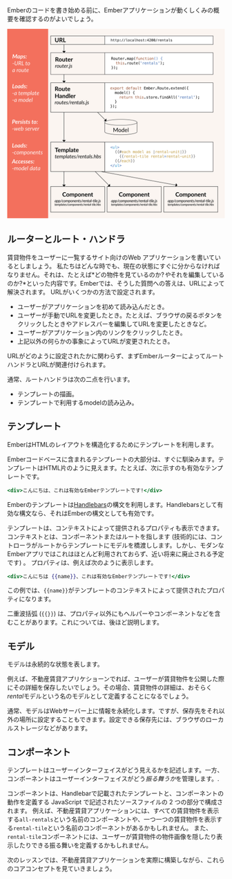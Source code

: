 Emberのコードを書き始める前に、Emberアプリケーションが動くしくみの概要を確認するのがよいでしょう。

![Ember コア　コンセプト](../../images/ember-core-concepts/ember-core-concepts.png)

## ルーターとルート・ハンドラ

賃貸物件をユーザーに一覧するサイト向けのWeb アプリケーションを書いているとしましょう。 私たちはどんな時でも、現在の状態にすぐに分からなければなりません。それは、たとえば*どの物件を見ているのか?*や*それを編集しているのか?*といった内容です。Emberでは、そうした質問への答えは、URLによって解決されます。 URLがいくつかの方法で設定されます。

* ユーザーがアプリケーションを初めて読み込んだとき。
* ユーザーが手動でURLを変更したとき。たとえば、ブラウザの戻るボタンをクリックしたときやアドレスバーを編集してURLを変更したときなど。
* ユーザーがアプリケーション内のリンクをクリックしたとき。
* 上記以外の何らかの事象によってURLが変更されたとき。

URLがどのように設定されたかに関わらず、まずEmberルーターによってルートハンドラとURLが関連付けられます。

通常、ルートハンドラは次の二点を行います。

* テンプレートの描画。
* テンプレートで利用するmodelの読み込み。

## テンプレート

EmberはHTMLのレイアウトを構造化するためにテンプレートを利用します。

Emberコードベースに含まれるテンプレートの大部分は、すぐに馴染みます。テンプレートはHTML片のように見えます。たとえば、次に示すのも有効なテンプレートです。

```handlebars
<div>こんにちは、これは有効なEmberテンプレートです!</div>
```

Emberのテンプレートは[Handlebars](http://handlebarsjs.com)の構文を利用します。Handlebarsとして有効な構文なら、それはEmberの構文としても有効です。

テンプレートは、コンテキストによって提供されるプロパティも表示できます。コンテキストとは、コンポーネントまたはルートを指します (技術的には、コントローラがルートからテンプレートにモデルを橋渡しします。しかし、モダンなEmberアプリではこれはほとんど利用されておらず、近い将来に廃止される予定です) 。 プロパティは、例えば次のように表示します。

```handlebars
<div>こんにちは {{name}}、これは有効なEmberテンプレートです!</div>
```

この例では、`{{name}}`がテンプレートのコンテキストによって提供されたプロパティになります。

二重波括弧 (`{{}}`) は、プロパティ以外にもヘルパーやコンポーネントなどを含むことがあります。これについては、後ほど説明します。

## モデル

モデルは永続的な状態を表します。

例えば、不動産賃貸アプリケショーンでれば、ユーザーが賃貸物件を公開した際にその詳細を保存したいでしょう。その場合、賃貸物件の詳細は、おそらく*rental*モデルという名のモデルとして定義することになるでしょう。

通常、モデルはWebサーバー上に情報を永続化します。ですが、保存先をそれ以外の場所に設定することもできます。設定できる保存先には、ブラウザのローカルストレージなどがあります。

## コンポーネント

テンプレートはユーザーインターフェイスがどう見えるかを記述します。一方、コンポーネントはユーザーインターフェイスがどう*振る舞うか*を管理します。.

コンポーネントは、Handlebarで記載されたテンプレートと、コンポーネントの動作を定義する JavaScript で記述されたソースファイルの 2 つの部分で構成されます。 例えば、不動産賃貸アプリケーションには、すべての賃貸物件を表示する`all-rentals`という名前のコンポーネントや、一つ一つの賃貸物件を表示する`rental-tile`という名前のコンポーネントがあるかもしれません。 また、`rental-tile`コンポーネントには、ユーザーが賃貸物件の物件画像を隠したり表示したりできる振る舞いを定義するかもしれません。

次のレッスンでは、不動産賃貸アプリケーションを実際に構築しながら、これらのコアコンセプトを見ていきましょう。
